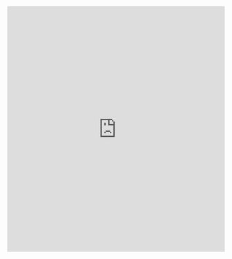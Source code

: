 <p><iframe allowfullscreen width="100%" height="569" class="google-slides-iframe" frameborder="0" scrolling="no" src="https://docs.google.com/presentation/d/e/2PACX-1vT64TGOK7yL4qMxgbVkwAfMEPgHE4_rolAt0tRBiC_KiSLeHmP_ENUm2-sg4c7v_ZIrRsRfa263RAC8/embed?start=false&amp;loop=false&amp;delayms=3000"></iframe></p>